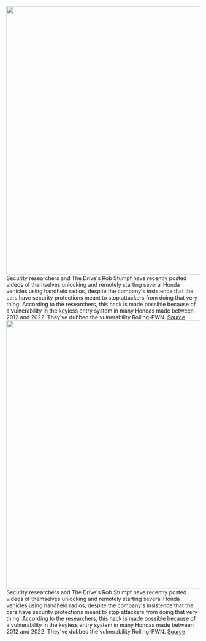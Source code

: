 <img src='https://cdn.vox-cdn.com/thumbor/zWCFW6TwTKcnnXQo2Bpl-WRqjxo=/0x0:1340x936/1200x800/filters:focal(563x361:777x575)/cdn.vox-cdn.com/uploads/chorus_image/image/71097482/my21_accord_gallery_thumb_ext_accord_family_1400_2x.0.jpg' width='700px' /><br/>
Security researchers and The Drive's Rob Stumpf have recently posted videos of themselves unlocking and remotely starting several Honda vehicles using handheld radios, despite the company's insistence that the cars have security protections meant to stop attackers from doing that very thing. According to the researchers, this hack is made possible because of a vulnerability in the keyless entry system in many Hondas made between 2012 and 2022. They've dubbed the vulnerability Rolling-PWN.
<a href='https://www.theverge.com/2022/7/11/23204663/honda-remote-keyfob-hack-rolling-pwn-demonstration-security'> Source <a/><img src='https://cdn.vox-cdn.com/thumbor/zWCFW6TwTKcnnXQo2Bpl-WRqjxo=/0x0:1340x936/1200x800/filters:focal(563x361:777x575)/cdn.vox-cdn.com/uploads/chorus_image/image/71097482/my21_accord_gallery_thumb_ext_accord_family_1400_2x.0.jpg' width='700px' /><br/>
Security researchers and The Drive's Rob Stumpf have recently posted videos of themselves unlocking and remotely starting several Honda vehicles using handheld radios, despite the company's insistence that the cars have security protections meant to stop attackers from doing that very thing. According to the researchers, this hack is made possible because of a vulnerability in the keyless entry system in many Hondas made between 2012 and 2022. They've dubbed the vulnerability Rolling-PWN.
<a href='https://www.theverge.com/2022/7/11/23204663/honda-remote-keyfob-hack-rolling-pwn-demonstration-security'> Source <a/>